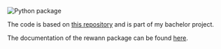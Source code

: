 ![Python package](https://github.com/plonerma/wann-genetic/workflows/Python%20package/badge.svg?branch=master)

The code is based on [this repository](https://github.com/google/brain-tokyo-workshop/tree/master/WANNRelease) and is part of my bachelor project.

The documentation of the rewann package can be found [here](https://plonerma.github.io/wann-genetic/).
